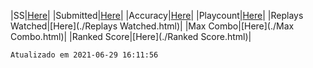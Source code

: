 |SS|[Here](./SS.html)|
|Submitted|[Here](./Submitted.html)|
|Accuracy|[Here](./Accuracy.html)|
|Playcount|[Here](./Playcount.html)|
|Replays Watched|[Here](./Replays Watched.html)|
|Max Combo|[Here](./Max Combo.html)|
|Ranked Score|[Here](./Ranked Score.html)|

```
Atualizado em 2021-06-29 16:11:56
```
